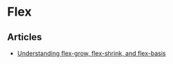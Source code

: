 # Flex

## Articles

* [Understanding flex-grow, flex-shrink, and flex-basis](https://css-tricks.com/understanding-flex-grow-flex-shrink-and-flex-basis/)
